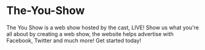 The-You-Show
============

The You Show is a web show hosted by the cast, LIVE! Show us what you&#39;re all about by creating a web show, the website helps advertise with Facebook, Twitter and much more! Get started today!